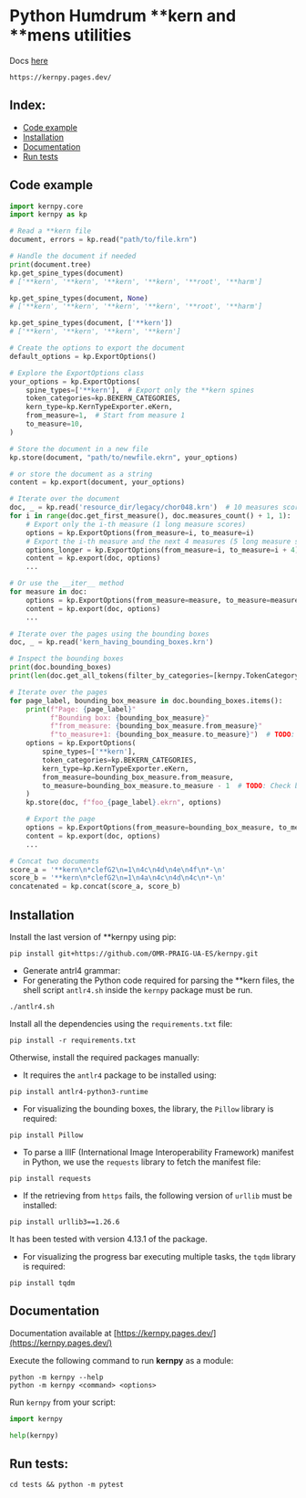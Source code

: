 # Python Humdrum **kern and **mens utilities

Docs [here](https://kernpy.pages.dev/)
```shell
https://kernpy.pages.dev/
```

## Index:
- [Code example](#code-example)
- [Installation](#installation)
- [Documentation](#documentation)
- [Run tests](#run-tests)


## Code example

```python
import kernpy.core
import kernpy as kp

# Read a **kern file
document, errors = kp.read("path/to/file.krn")

# Handle the document if needed
print(document.tree)
kp.get_spine_types(document)
# ['**kern', '**kern', '**kern', '**kern', '**root', '**harm']

kp.get_spine_types(document, None)
# ['**kern', '**kern', '**kern', '**kern', '**root', '**harm']

kp.get_spine_types(document, ['**kern'])
# ['**kern', '**kern', '**kern', '**kern']

# Create the options to export the document
default_options = kp.ExportOptions()

# Explore the ExportOptions class
your_options = kp.ExportOptions(
    spine_types=['**kern'],  # Export only the **kern spines
    token_categories=kp.BEKERN_CATEGORIES,
    kern_type=kp.KernTypeExporter.eKern,
    from_measure=1,  # Start from measure 1
    to_measure=10,
)

# Store the document in a new file
kp.store(document, "path/to/newfile.ekrn", your_options)

# or store the document as a string
content = kp.export(document, your_options)

# Iterate over the document
doc, _ = kp.read('resource_dir/legacy/chor048.krn')  # 10 measures score
for i in range(doc.get_first_measure(), doc.measures_count() + 1, 1):  # from 1 to 11, step 1
    # Export only the i-th measure (1 long measure scores)
    options = kp.ExportOptions(from_measure=i, to_measure=i)
    # Export the i-th measure and the next 4 measures (5 long measure scores)
    options_longer = kp.ExportOptions(from_measure=i, to_measure=i + 4)
    content = kp.export(doc, options)
    ...

# Or use the __iter__ method
for measure in doc:
    options = kp.ExportOptions(from_measure=measure, to_measure=measure)
    content = kp.export(doc, options)
    ...

# Iterate over the pages using the bounding boxes
doc, _ = kp.read('kern_having_bounding_boxes.krn')

# Inspect the bounding boxes
print(doc.bounding_boxes)
print(len(doc.get_all_tokens(filter_by_categories=[kernpy.TokenCategory.BOUNDING_BOXES])) > 0)

# Iterate over the pages
for page_label, bounding_box_measure in doc.bounding_boxes.items():
    print(f"Page: {page_label}"
          f"Bounding box: {bounding_box_measure}"
          f"from_measure: {bounding_box_measure.from_measure}"
          f"to_measure+1: {bounding_box_measure.to_measure}")  # TODO: Check bounds
    options = kp.ExportOptions(
        spine_types=['**kern'],
        token_categories=kp.BEKERN_CATEGORIES,
        kern_type=kp.KernTypeExporter.eKern,
        from_measure=bounding_box_measure.from_measure,
        to_measure=bounding_box_measure.to_measure - 1  # TODO: Check bounds
    )
    kp.store(doc, f"foo_{page_label}.ekrn", options)

    # Export the page
    options = kp.ExportOptions(from_measure=bounding_box_measure, to_measure=bounding_box_measure)
    content = kp.export(doc, options)
    ...

# Concat two documents
score_a = '**kern\n*clefG2\n=1\n4c\n4d\n4e\n4f\n*-\n'
score_b = '**kern\n*clefG2\n=1\n4a\n4c\n4d\n4c\n*-\n'
concatenated = kp.concat(score_a, score_b)
```


## Installation

Install the last version of **kernpy using pip:
```shell
pip install git+https://github.com/OMR-PRAIG-UA-ES/kernpy.git 
```


- Generate antrl4 grammar:
- For generating the Python code required for parsing the **kern files, the shell script `antlr4.sh` inside the `kernpy` package must be run.

```shell
./antlr4.sh
```

Install all the dependencies using the `requirements.txt` file:
```shell
pip install -r requirements.txt
```

Otherwise, install the required packages manually:


- It requires the `antlr4` package to be installed using:
```shell
pip install antlr4-python3-runtime
```


- For visualizing the bounding boxes, the library, the `Pillow` library is required:
```shell
pip install Pillow
```

- To parse a IIIF (International Image Interoperability Framework) manifest in Python, we use the `requests` library to fetch the manifest file:
```shell
pip install requests
```

- If the retrieving from `https` fails, the following version of `urllib` must be installed:
```shell
pip install urllib3==1.26.6
```

It has been tested with version 4.13.1 of the package.


- For visualizing the progress bar executing multiple tasks, the `tqdm` library is required:
```shell
pip install tqdm
```

## Documentation
Documentation available at [https://kernpy.pages.dev/](https://kernpy.pages.dev/)


Execute the following command to run **kernpy** as a module:
```shell
python -m kernpy --help
python -m kernpy <command> <options>
```

Run `kernpy` from your script:
```python
import kernpy

help(kernpy)
```


## Run tests:
```shell
cd tests && python -m pytest
```
